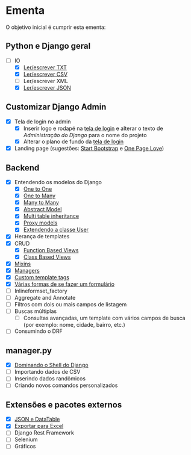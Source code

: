 # Ementa

O objetivo inicial é cumprir esta ementa:

## Python e Django geral

- [ ] IO
  - [x] [Ler/escrever TXT](io/txt/read_write_txt.md)
  - [x] [Ler/escrever CSV](io/csv/read_write_csv.md)
  - [ ] Ler/escrever XML
  - [x] [Ler/escrever JSON](io/json/read_write_json.md)

## Customizar Django Admin

- [x] Tela de login no admin
  - [x] Inserir logo e rodapé na [tela de login](http://localhost:8000/admin/) e alterar o texto de _Administração do Django_ para o nome do projeto
  - [x] Alterar o plano de fundo da [tela de login](http://localhost:8000/admin/)
- [x] Landing page (sugestões: [Start Bootstrap](http://startbootstrap.com/template-categories/all/) e [One Page Love](https://onepagelove.com/templates/free-templates))

## Backend

- [x] Entendendo os modelos do Django
  - [x] [One to One](dev/orm#one-to-one-um-para-um)
  - [x] [One to Many](dev/orm#one-to-many-um-para-muitos)
  - [x] [Many to Many](dev/orm#many-to-many-muitos-para-muitos)
  - [x] [Abstract Model](dev/orm#abstract-inheritance-herança-abstrata)
  - [x] [Multi table inheritance](dev/orm#multi-table-inheritance-herança-multi-tabela)
  - [x] [Proxy models](dev/orm#proxy-models)
  - [x] [Extendendo a classe User](https://github.com/rg3915/django-experience/issues/21)
- [x] Herança de templates
- [x] CRUD
  - [x] [Function Based Views](https://github.com/rg3915/django-experience/issues/26)
  - [x] [Class Based Views](https://github.com/rg3915/django-experience/issues/33)
- [x] [Mixins](https://github.com/rg3915/django-experience/issues/35)
- [x] [Managers](https://github.com/rg3915/django-experience/issues/36)
- [x] [Custom template tags](https://github.com/rg3915/django-experience/issues/19)
- [x] [Várias formas de se fazer um formulário](https://github.com/rg3915/django-experience/wiki/V%C3%A1rias-formas-de-se-fazer-um-formul%C3%A1rio)
- [ ] Inlineformset_factory
- [ ] Aggregate and Annotate
- [ ] Filtros com dois ou mais campos de listagem
- [ ] Buscas múltiplas
  - [ ] Consultas avançadas, um template com vários campos de busca (por exemplo: nome, cidade, bairro, etc.)
- [ ] Consumindo o DRF

## manager.py

- [x] [Dominando o Shell do Django](https://github.com/rg3915/django-experience/wiki/Dominando-o-shell-do-Django)
- [ ] Importando dados de CSV
- [ ] Inserindo dados randômicos
- [ ] Criando novos comandos personalizados

## Extensões e pacotes externos

- [x] [JSON e DataTable](dev/#json-e-datatable)
- [x] [Exportar para Excel](dev/#exportar-para-excel)
- [ ] Django Rest Framework
- [ ] Selenium
- [ ] Gráficos